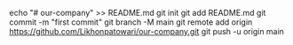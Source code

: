 echo "# our-company" >> README.md
git init
git add README.md
git commit -m "first commit"
git branch -M main
git remote add origin https://github.com/Likhonpatowari/our-company.git
git push -u origin main


